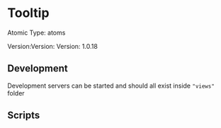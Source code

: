 # Tooltip

Atomic Type: atoms

Version:Version: Version: 1.0.18




## Development

Development servers can be started and should all exist inside `"views"` folder

## Scripts
